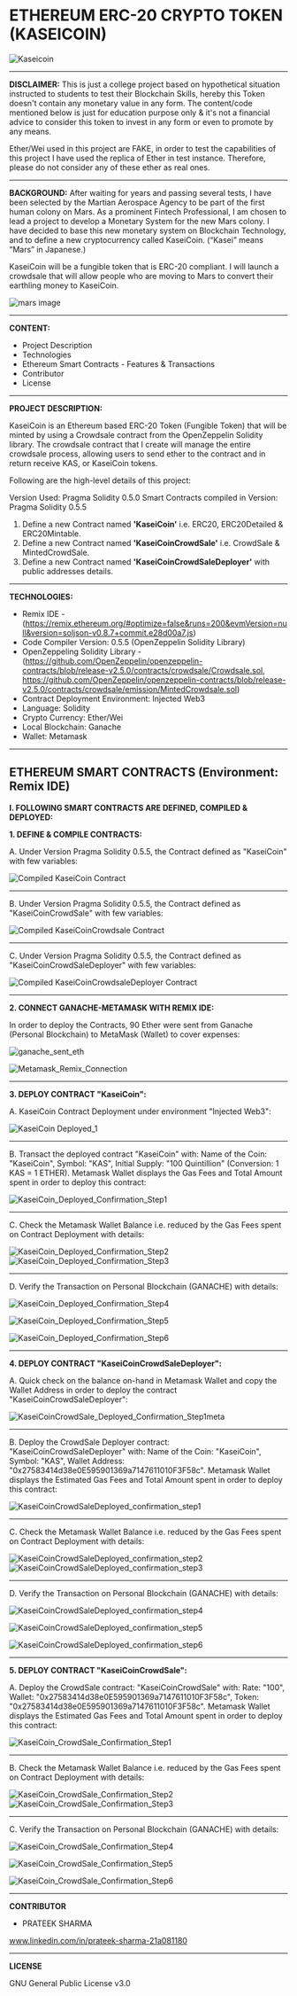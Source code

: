 # ETHEREUM ERC-20 CRYPTO TOKEN (KASEICOIN)
![Kaseicoin](https://user-images.githubusercontent.com/86034323/142831784-c98e2661-61b2-457e-a6c2-f51d3dbf347f.png)

------------------------------------------------------------------------------------------------------------------------------------------------------------------------------
**DISCLAIMER:** This is just a college project based on hypothetical situation instructed to students to test their Blockchain Skills, hereby this Token doesn't contain any monetary value in any form. The content/code mentioned below is just for education purpose only & it's not a financial advice to consider this token to invest in any form or even to promote by any means.

Ether/Wei used in this project are FAKE, in order to test the capabilities of this project I have used the replica of Ether in test instance. Therefore, please do not consider any of these ether as real ones.

------------------------------------------------------------------------------------------------------------------------------------------------------------------------------

**BACKGROUND:** After waiting for years and passing several tests, I have been selected by the Martian Aerospace Agency to be part of the first human colony on Mars. As a prominent Fintech Professional, I am chosen to lead a project to develop a Monetary System for the new Mars colony. I have decided to base this new monetary system on Blockchain Technology, and to define a new cryptocurrency called KaseiCoin. (“Kasei” means “Mars” in Japanese.)

KaseiCoin will be a fungible token that is ERC-20 compliant. I will launch a crowdsale that will allow people who are moving to Mars to convert their earthling money to KaseiCoin.

![mars image](https://user-images.githubusercontent.com/86034323/142826306-3374034e-a275-4538-97d6-94d67c8f71dd.png)

------------------------------------------------------------------------------------------------------------------------------------------------------------------------------
**CONTENT:**
- Project Description
- Technologies
- Ethereum Smart Contracts - Features & Transactions
- Contributor
- License
------------------------------------------------------------------------------------------------------------------------------------------------------------------------------
**PROJECT DESCRIPTION:**

KaseiCoin is an Ethereum based ERC-20 Token (Fungible Token) that will be minted by using a Crowdsale contract from the OpenZeppelin Solidity library. The crowdsale contract that I create will manage the entire crowdsale process, allowing users to send ether to the contract and in return receive KAS, or KaseiCoin tokens. 

Following are the high-level details of this project:

Version Used: Pragma Solidity 0.5.0
Smart Contracts compiled in Version: Pragma Solidity 0.5.5

1. Define a new Contract named **'KaseiCoin'** i.e. ERC20, ERC20Detailed & ERC20Mintable.
2. Define a new Contract named **'KaseiCoinCrowdSale'** i.e. CrowdSale & MintedCrowdSale.
3. Define a new Contract named **'KaseiCoinCrowdSaleDeployer'** with public addresses details.

-------------------------------------------------------------------------------------------------------------------------------------------------------------------------------

**TECHNOLOGIES:**

- Remix IDE - (https://remix.ethereum.org/#optimize=false&runs=200&evmVersion=null&version=soljson-v0.8.7+commit.e28d00a7.js)
- Code Compiler Version: 0.5.5 (OpenZeppelin Solidity Library)
- OpenZeppeling Solidity Library - (https://github.com/OpenZeppelin/openzeppelin-contracts/blob/release-v2.5.0/contracts/crowdsale/Crowdsale.sol, https://github.com/OpenZeppelin/openzeppelin-contracts/blob/release-v2.5.0/contracts/crowdsale/emission/MintedCrowdsale.sol)
- Contract Deployment Environment: Injected Web3
- Language: Solidity
- Crypto Currency: Ether/Wei
- Local Blockchain: Ganache
- Wallet: Metamask

-------------------------------------------------------------------------------------------------------------------------------------------------------------------------------
**ETHEREUM SMART CONTRACTS (Environment: Remix IDE)**
----------------------------------------------------

**I. FOLLOWING SMART CONTRACTS ARE DEFINED, COMPILED & DEPLOYED:**

**1. DEFINE & COMPILE CONTRACTS:** 

A. Under Version Pragma Solidity 0.5.5, the Contract defined as "KaseiCoin" with few variables:

![Compiled KaseiCoin Contract](https://user-images.githubusercontent.com/86034323/142838401-15a9bdc9-a05a-47b2-909a-a68ec74f88ec.png)

--------------------------------------------------------------------------------------------------------------------------------------------------------------------------------

B. Under Version Pragma Solidity 0.5.5, the Contract defined as "KaseiCoinCrowdSale" with few variables:

![Compiled KaseiCoinCrowdsale Contract](https://user-images.githubusercontent.com/86034323/142838636-4dc79422-f967-4e1a-8849-7bb3c9745f3b.png)

--------------------------------------------------------------------------------------------------------------------------------------------------------------------------------

C. Under Version Pragma Solidity 0.5.5, the Contract defined as "KaseiCoinCrowdSaleDeployer" with few variables:

![Compiled KaseiCoinCrowdsaleDeployer Contract](https://user-images.githubusercontent.com/86034323/142838782-2e504053-b420-4217-b4e2-b94a639e83a1.png)

--------------------------------------------------------------------------------------------------------------------------------------------------------------------------------

**2. CONNECT GANACHE-METAMASK WITH REMIX IDE:**

In order to deploy the Contracts, 90 Ether were sent from Ganache (Personal Blockchain) to MetaMask (Wallet) to cover expenses:

![ganache_sent_eth](https://user-images.githubusercontent.com/86034323/142841440-4240fe1d-7190-4555-a70d-4637d31de583.png)

![Metamask_Remix_Connection](https://user-images.githubusercontent.com/86034323/142849402-632b7da1-657b-424f-8b1f-1c5eecd10919.png)

-------------------------------------------------------------------------------------------------------------------------------------------------------------------------------

**3. DEPLOY CONTRACT "KaseiCoin":**

A. KaseiCoin Contract Deployment under environment "Injected Web3":

![KaseiCoin Deployed_1](https://user-images.githubusercontent.com/86034323/142843183-c09f0bd9-5c03-4f62-ab07-29a4d06670bb.png)

--------------------------------------------------------------------------------------------------------------------------------------------------------------------------------

B. Transact the deployed contract "KaseiCoin" with: Name of the Coin: "KaseiCoin", Symbol: "KAS", Initial Supply: "100 Quintillion" (Conversion: 1 KAS = 1 ETHER). Metamask Wallet displays the Gas Fees and Total Amount spent in order to deploy this contract:

![KaseiCoin_Deployed_Confirmation_Step1](https://user-images.githubusercontent.com/86034323/142843604-6e21c741-24e4-449e-8486-b20d35a7f65c.png)

--------------------------------------------------------------------------------------------------------------------------------------------------------------------------------

C. Check the Metamask Wallet Balance i.e. reduced by the Gas Fees spent on Contract Deployment with details:

![KaseiCoin_Deployed_Confirmation_Step2](https://user-images.githubusercontent.com/86034323/142844764-6206c3bb-1df4-4902-af5a-1b75d2328579.png)
![KaseiCoin_Deployed_Confirmation_Step3](https://user-images.githubusercontent.com/86034323/142844794-35648698-9fbb-49e1-a272-747dd2d8b9d0.png)

--------------------------------------------------------------------------------------------------------------------------------------------------------------------------------

D. Verify the Transaction on Personal Blockchain (GANACHE) with details:

![KaseiCoin_Deployed_Confirmation_Step4](https://user-images.githubusercontent.com/86034323/142845349-bec288fd-6003-47ba-831a-ca10fb03eefb.png)

![KaseiCoin_Deployed_Confirmation_Step5](https://user-images.githubusercontent.com/86034323/142845393-f5b85ff1-2212-4f58-9940-071640c18628.png)

![KaseiCoin_Deployed_Confirmation_Step6](https://user-images.githubusercontent.com/86034323/142845426-732fc0d5-bbff-4a6a-a81e-beb9241de97a.png)

--------------------------------------------------------------------------------------------------------------------------------------------------------------------------------

**4. DEPLOY CONTRACT "KaseiCoinCrowdSaleDeployer":**

A. Quick check on the balance on-hand in Metamask Wallet and copy the Wallet Address in order to deploy the contract "KaseiCoinCrowdSaleDeployer":

![KaseiCoinCrowdSale_Deployed_Confirmation_Step1meta](https://user-images.githubusercontent.com/86034323/142847023-8a2e4f3e-ada6-47a0-89ad-5bc87fcd08f0.png)

--------------------------------------------------------------------------------------------------------------------------------------------------------------------------------

B. Deploy the CrowdSale Deployer contract: "KaseiCoinCrowdSaleDeployer" with: Name of the Coin: "KaseiCoin", Symbol: "KAS", Wallet Address: "0x27583414d38e0E595901369a7147611010F3F58c". Metamask Wallet displays the Estimated Gas Fees and Total Amount spent in order to deploy this contract:

![KaseiCoinCrowdSaleDeployed_confirmation_step1](https://user-images.githubusercontent.com/86034323/142847369-e0afdd16-16cc-4628-b199-2d214bab6954.png)

--------------------------------------------------------------------------------------------------------------------------------------------------------------------------------

C. Check the Metamask Wallet Balance i.e. reduced by the Gas Fees spent on Contract Deployment with details:

![KaseiCoinCrowdSaleDeployed_confirmation_step2](https://user-images.githubusercontent.com/86034323/142848418-2d6e6982-fcfd-4012-be9c-b854efd9f726.png)
![KaseiCoinCrowdSaleDeployed_confirmation_step3](https://user-images.githubusercontent.com/86034323/142848451-4076be65-cd60-4b29-b37e-ed579d9a9971.png)

--------------------------------------------------------------------------------------------------------------------------------------------------------------------------------

D. Verify the Transaction on Personal Blockchain (GANACHE) with details:

![KaseiCoinCrowdSaleDeployed_confirmation_step4](https://user-images.githubusercontent.com/86034323/142848582-e470a552-cd77-4d86-94b5-2779b5cb571f.png)

![KaseiCoinCrowdSaleDeployed_confirmation_step5](https://user-images.githubusercontent.com/86034323/142848603-b4e63733-d17f-4caf-bef4-b91de081d80f.png)

![KaseiCoinCrowdSaleDeployed_confirmation_step6](https://user-images.githubusercontent.com/86034323/142848627-873138f4-720b-47eb-a637-c547955709bd.png)

-------------------------------------------------------------------------------------------------------------------------------------------------------------------------------

**5. DEPLOY CONTRACT "KaseiCoinCrowdSale":**

A. Deploy the CrowdSale contract: "KaseiCoinCrowdSale" with: Rate: "100", Wallet: "0x27583414d38e0E595901369a7147611010F3F58c", Token: "0x27583414d38e0E595901369a7147611010F3F58c". Metamask Wallet displays the Estimated Gas Fees and Total Amount spent in order to deploy this contract:

![KaseiCoin_CrowdSale_Confirmation_Step1](https://user-images.githubusercontent.com/86034323/142850645-d937c758-0b8f-4c05-8a4e-3234ac693551.png)

-------------------------------------------------------------------------------------------------------------------------------------------------------------------------------

B. Check the Metamask Wallet Balance i.e. reduced by the Gas Fees spent on Contract Deployment with details:

![KaseiCoin_CrowdSale_Confirmation_Step2](https://user-images.githubusercontent.com/86034323/142851202-2b14bf34-e954-46ed-b1c4-aeeb48f1ac45.png)
![KaseiCoin_CrowdSale_Confirmation_Step3](https://user-images.githubusercontent.com/86034323/142851220-349a96ea-7965-4d7a-8c15-a41824665c81.png)

--------------------------------------------------------------------------------------------------------------------------------------------------------------------------------

C. Verify the Transaction on Personal Blockchain (GANACHE) with details:

![KaseiCoin_CrowdSale_Confirmation_Step4](https://user-images.githubusercontent.com/86034323/142851351-df761181-67b9-4b2e-b7b3-6b64b6af7672.png)

![KaseiCoin_CrowdSale_Confirmation_Step5](https://user-images.githubusercontent.com/86034323/142851377-cac8a57f-9b6d-429f-a262-5604b9012fe1.png)

![KaseiCoin_CrowdSale_Confirmation_Step6](https://user-images.githubusercontent.com/86034323/142851397-dfd483a1-eaff-4d36-84b8-4bfddb71a5dd.png)

---------------------------------------------------------------------------------------------------------------------------------------------------------------------------------

**CONTRIBUTOR**

- PRATEEK SHARMA

www.linkedin.com/in/prateek-sharma-21a081180

--------------------------------------------------------------------------------------------------------------------------------------------------------------------------------
**LICENSE**

GNU General Public License v3.0


